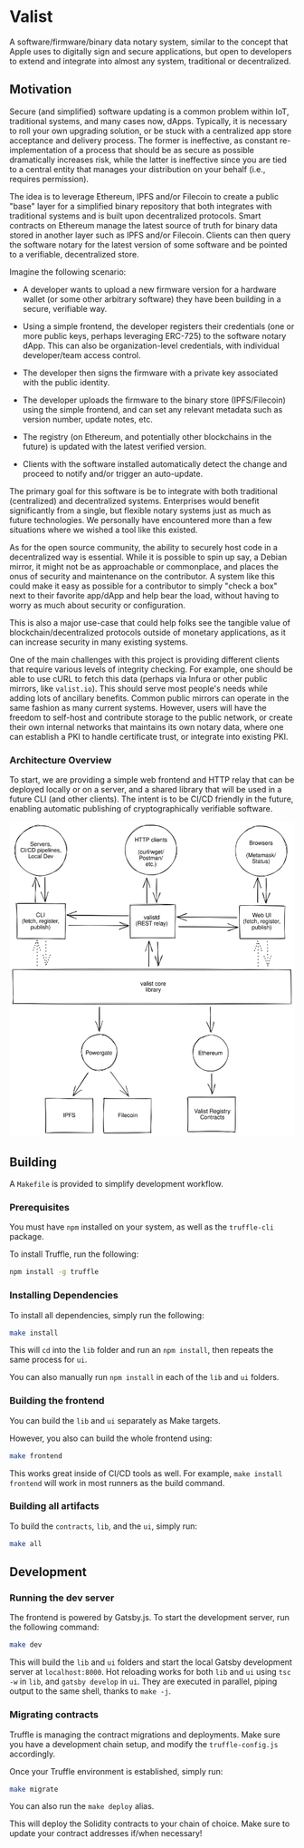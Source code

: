 # Valist

A software/firmware/binary data notary system, similar to the concept that Apple uses to digitally sign and secure applications, but open to developers to extend and integrate into almost any system, traditional or decentralized.

## Motivation

Secure (and simplified) software updating is a common problem within IoT, traditional systems, and many cases now, dApps. Typically, it is necessary to roll your own upgrading solution, or be stuck with a centralized app store acceptance and delivery process. The former is ineffective, as constant re-implementation of a process that should be as secure as possible dramatically increases risk, while the latter is ineffective since you are tied to a central entity that manages your distribution on your behalf (i.e., requires permission).

The idea is to leverage Ethereum, IPFS and/or Filecoin to create a public "base" layer for a simplified binary repository that both integrates with traditional systems and is built upon decentralized protocols. Smart contracts on Ethereum manage the latest source of truth for binary data stored in another layer such as IPFS and/or Filecoin. Clients can then query the software notary for the latest version of some software and be pointed to a verifiable, decentralized store.

Imagine the following scenario:

* A developer wants to upload a new firmware version for a hardware wallet (or some other arbitrary software) they have been building in a secure, verifiable way.

* Using a simple frontend, the developer registers their credentials (one or more public keys, perhaps leveraging ERC-725) to the software notary dApp. This can also be organization-level credentials, with individual developer/team access control.

* The developer then signs the firmware with a private key associated with the public identity.

* The developer uploads the firmware to the binary store (IPFS/Filecoin) using the simple frontend, and can set any relevant metadata such as version number, update notes, etc.

* The registry (on Ethereum, and potentially other blockchains in the future) is updated with the latest verified version.

* Clients with the software installed automatically detect the change and proceed to notify and/or trigger an auto-update.

The primary goal for this software is be to integrate with both traditional (centralized) and decentralized systems. Enterprises would benefit significantly from a single, but flexible notary systems just as much as future technologies. We personally have encountered more than a few situations where we wished a tool like this existed.

As for the open source community, the ability to securely host code in a decentralized way is essential. While it is possible to spin up say, a Debian mirror, it might not be as approachable or commonplace, and places the onus of security and maintenance on the contributor. A system like this could make it easy as possible for a contributor to simply "check a box" next to their favorite app/dApp and help bear the load, without having to worry as much about security or configuration.

This is also a major use-case that could help folks see the tangible value of blockchain/decentralized protocols outside of monetary applications, as it can increase security in many existing systems.

One of the main challenges with this project is providing different clients that require various levels of integrity checking. For example, one should be able to use cURL to fetch this data (perhaps via Infura or other public mirrors, like `valist.io`). This should serve most people's needs while adding lots of ancillary benefits. Common public mirrors can operate in the same fashion as many current systems. However, users will have the freedom to self-host and contribute storage to the public network, or create their own internal networks that maintains its own notary data, where one can establish a PKI to handle certificate trust, or integrate into existing PKI.

### Architecture Overview

To start, we are providing a simple web frontend and HTTP relay that can be deployed locally or on a server, and a shared library that will be used in a future CLI (and other clients). The intent is to be CI/CD friendly in the future, enabling automatic publishing of cryptographically verifiable software.

![Architecture](docs/img/architecture.svg)

## Building

A `Makefile` is provided to simplify development workflow.

### Prerequisites

You must have `npm` installed on your system, as well as the `truffle-cli` package.

To install Truffle, run the following:

```bash
npm install -g truffle
```

### Installing Dependencies

To install all dependencies, simply run the following:

```bash
make install
```

This will `cd` into the `lib` folder and run an `npm install`, then repeats the same process for `ui`.

You can also manually run `npm install` in each of the `lib` and `ui` folders.

### Building the frontend

You can build the `lib` and `ui` separately as Make targets.

However, you also can build the whole frontend using:

```bash
make frontend
```

This works great inside of CI/CD tools as well. For example, `make install frontend` will work in most runners as the build command.
### Building all artifacts

To build the `contracts`, `lib`, and the `ui`, simply run:

```bash
make all
```

## Development

### Running the dev server

The frontend is powered by Gatsby.js. To start the development server, run the following command:

```bash
make dev
```

This will build the `lib` and `ui` folders and start the local Gatsby development server at `localhost:8000`. Hot reloading works for both `lib` and `ui` using `tsc -w` in `lib`, and `gatsby develop` in `ui`. They are executed in parallel, piping output to the same shell, thanks to `make -j`.

### Migrating contracts

Truffle is managing the contract migrations and deployments. Make sure you have a development chain setup, and modify the `truffle-config.js` accordingly.

Once your Truffle environment is established, simply run:

```bash
make migrate
```

You can also run the `make deploy` alias.

This will deploy the Solidity contracts to your chain of choice. Make sure to update your contract addresses if/when necessary!
